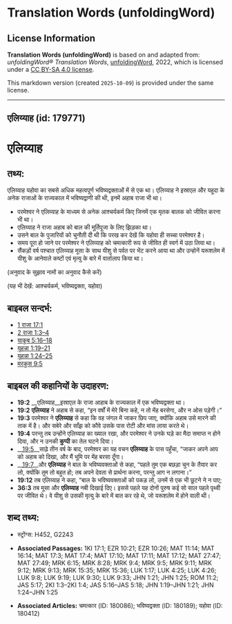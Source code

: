# Translation Words (unfoldingWord)

## License Information

**Translation Words (unfoldingWord)** is based on and adapted from: _unfoldingWord® Translation Words_, [unfoldingWord](https://unfoldingword.org/utw), 2022, which is licensed under a [CC BY-SA 4.0 license](https://creativecommons.org/licenses/by-sa/4.0/legalcode.en).

This markdown version (created `2025-10-09`) is provided under the same license.



--------------------------------

## एलिय्याह (id: 179771)

एलिय्याह
========

तथ्य:
-----

एलिय्याह यहोवा का सबसे अधिक महत्वपूर्ण भविष्यद्वक्ताओं में से एक था। एलिय्याह ने इस्राएल और यहूदा के अनेक राजाओं के राज्यकाल में भविष्यद्वाणी की थी, इनमें अहाब राजा भी था।

* परमेश्वर ने एलिय्याह के माध्यम से अनेक आश्चर्यकर्म किए जिनमें एक मृतक बालक को जीवित करना भी था।
* एलिय्याह ने राजा अहाब को बाल की मूर्तिपूजा के लिए झिड़का था।
* उसने बाल के पुजारियों को चुनौती दी थी कि परख कर देखें कि यहोवा ही सच्चा परमेश्वर है।
* समय पूरा हो जाने पर परमेश्वर ने एलिय्याह को चमत्कारी रूप से जीवित ही स्वर्ग में उठा लिया था।
* सैंकड़ों वर्ष पश्चात एलिय्याह मूसा के साथ यीशु से पर्वत पर भेंट करने आया था और उन्होनें यरूशलेम में यीशु के आनेवाले कष्टों एवं मृत्यु के बारे में वार्तालाप किया था।

(अनुवाद के सुझाव नामों का अनुवाद कैसे करें)

(यह भी देखें: आश्चर्यकर्म, भविष्यद्वक्ता, यहोवा)

बाइबल सन्दर्भ:
--------------

* [1 राजा 17:1](https://ref.ly/1Kgs0:0)
* [2 राजा 1:3–4](https://ref.ly/2Kgs0:0)
* [याकूब 5:16–18](https://ref.ly/Jas5:16-Jas5:18)
* [यूहन्ना 1:19–21](https://ref.ly/John1:19-John1:21)
* [यूहन्ना 1:24–25](https://ref.ly/John1:24-John1:25)
* [मरकुस 9:5](https://ref.ly/Mark9:5)

बाइबल की कहानियों के उदाहरण:
----------------------------

* **19:2** \_\_एलिय्याह\_\_इस्राएल के राजा आहाब के राज्यकाल में एक भविष्यद्वक्ता था।
* **19:2** **एलिय्याह** ने अहाब से कहा, “इन वर्षों में मेरे बिना कहे, न तो मेंह बरसेगा, और न ओस पड़ेगी।”
* **19:3** परमेश्वर ने **एलिय्याह** से कहा कि वह जंगल में जाकर छिप जाए, क्योंकि अहाब उसे मारने की ताक में है। और सबेरे और साँझ को कौवे उसके पास रोटी और मांस लाया करते थे।
* **19:4** परन्तु तब उन्होंने एलिय्याह का ख्याल रखा, और परमेश्वर ने उनके घड़े का मैदा समाप्त न होने दिया, और न उनकी **कुप्पी** का तेल घटने दिया।
* \_\_[19:5](rc://*/tn/help/obs/19/05)\_\_साढ़े तीन वर्ष के बाद, परमेश्वर का यह वचन **एलिय्याह** के पास पहुँचा, “जाकर अपने आप को अहाब को दिखा, और मैं भूमि पर मेंह बरसा दूँगा।
* \_\_[19:7](rc://*/tn/help/obs/19/07)\_\_और **एलिय्याह** ने बाल के भविष्यवक्ताओं से कहा, “पहले तुम एक बछड़ा चुन के तैयार कर लो, क्योंकि तुम तो बहुत हो; तब अपने देवता से प्रार्थना करना, परन्तु आग न लगाना।”
* **19:12** तब एलिय्याह ने कहा, “बाल के भविष्यवक्ताओं को पकड़ लो, उनमें से एक भी छूटने ने न पाए;
* **36:3** तब मूसा और **एलिय्याह** नबी दिखाई दिए। इससे पहले यह दोनों पुरुष कई सो साल पहले पृथ्वी पर जीवित थे। वे यीशु से उसकी मृत्यु के बारे में बात कर रहे थे, जो यरूशलेम में होने वाली थी।

शब्द तथ्य:
----------

* स्ट्रोंग्स: H452, G2243

* **Associated Passages:** 1KI 17:1; EZR 10:21; EZR 10:26; MAT 11:14; MAT 16:14; MAT 17:3; MAT 17:4; MAT 17:10; MAT 17:11; MAT 17:12; MAT 27:47; MAT 27:49; MRK 6:15; MRK 8:28; MRK 9:4; MRK 9:5; MRK 9:11; MRK 9:12; MRK 9:13; MRK 15:35; MRK 15:36; LUK 1:17; LUK 4:25; LUK 4:26; LUK 9:8; LUK 9:19; LUK 9:30; LUK 9:33; JHN 1:21; JHN 1:25; ROM 11:2; JAS 5:17; 2KI 1:3–2KI 1:4; JAS 5:16–JAS 5:18; JHN 1:19–JHN 1:21; JHN 1:24–JHN 1:25
* **Associated Articles:** चमत्कार (ID: 180086); भविष्यद्वक्ता (ID: 180189); यहोवा (ID: 180412)

